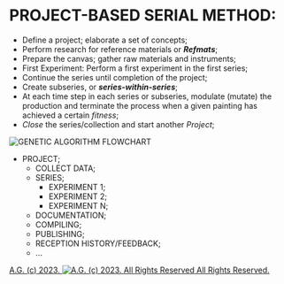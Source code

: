 # PROJECT-BASED SERIAL METHOD:
* Define a project; elaborate a set of concepts;
* Perform research for reference materials or __*Refmats*__;
* Prepare the canvas; gather raw materials and instruments;
* First Experiment: Perform a first experiment in the first series;
* Continue the series until completion of the project;
* Create subseries, or __*series-within-series*__;
* At each time step in each series or subseries, modulate (mutate) the production and terminate the process when a given painting has achieved a certain *fitness*;
* *Close* the series/collection and start another *Project*;

![GENETIC ALGORITHM FLOWCHART](https://historiotheque.files.wordpress.com/2023/08/genetic_algorithm_flowchart_resize.png)

* PROJECT;
  * COLLECT DATA;
  * SERIES;
    * EXPERIMENT 1;
    * EXPERIMENT 2;
    * EXPERIMENT N;
  * DOCUMENTATION;
  * COMPILING;
  * PUBLISHING;
  * RECEPTION HISTORY/FEEDBACK;
  * ...
 
[A.G. (c) 2023. ![A.G. (c) 2023. All Rights Reserved](https://historiotheque.files.wordpress.com/2016/11/ag_signature_official_2015_50px_cropped.jpg) All Rights Reserved.](http://alexgagnon.com)
